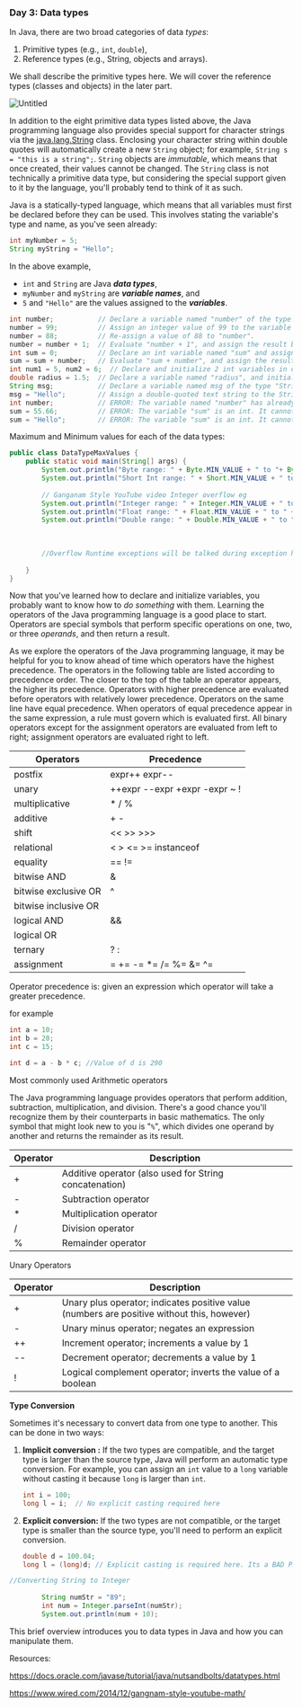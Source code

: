 ### Day 3: Data types

In Java, there are two broad categories of data *types*:

1. Primitive types (e.g., `int`, `double`),
2. Reference types (e.g., String, objects and arrays).

We shall describe the primitive types here. We will cover the reference types (classes and objects) in the later part.

![Untitled](https://s3-us-west-2.amazonaws.com/secure.notion-static.com/b887d340-8cdb-46f7-ad73-15f308a42e23/Untitled.png)

In addition to the eight primitive data types listed above, the Java programming language also provides special support for character strings via the [java.lang.String](https://docs.oracle.com/javase/8/docs/api/java/lang/String.html) class. Enclosing your character string within double quotes will automatically create a new `String` object; for example, `String s = "this is a string";`. `String` objects are *immutable*, which means that once created, their values cannot be changed. The `String` class is not technically a primitive data type, but considering the special support given to it by the language, you'll probably tend to think of it as such.

Java is a statically-typed language, which means that all variables must first be declared before they can be used. This involves stating the variable's type and name, as you've seen already:

```java
int myNumber = 5;
String myString = "Hello";
```

In the above example,

- `int` and `String` are Java ***data types***,
- `myNumber` and `myString` are ***variable names***, and
- `5` and `"Hello"` are the values assigned to the ***variables***.

```java
int number;           // Declare a variable named "number" of the type "int" (integer).
number = 99;          // Assign an integer value of 99 to the variable "number".
number = 88;          // Re-assign a value of 88 to "number".
number = number + 1;  // Evaluate "number + 1", and assign the result back to "number".
int sum = 0;          // Declare an int variable named "sum" and assign an initial value of 0.
sum = sum + number;   // Evaluate "sum + number", and assign the result back to "sum", i.e. add number into sum.
int num1 = 5, num2 = 6;  // Declare and initialize 2 int variables in one statement, separated by a comma.
double radius = 1.5;  // Declare a variable named "radius", and initialize to 1.5.
String msg;           // Declare a variable named msg of the type "String".
msg = "Hello";        // Assign a double-quoted text string to the String variable.
int number;           // ERROR: The variable named "number" has already been declared.
sum = 55.66;          // ERROR: The variable "sum" is an int. It cannot be assigned a double.
sum = "Hello";        // ERROR: The variable "sum" is an int. It cannot be assigned a string
```

Maximum and Minimum values for each of the data types:

```java
public class DataTypeMaxValues {
	public static void main(String[] args) {
		System.out.println("Byte range: " + Byte.MIN_VALUE + " to "+ Byte.MAX_VALUE );
		System.out.println("Short Int range: " + Short.MIN_VALUE + " to "+ Short.MAX_VALUE );
		
		// Ganganam Style YouTube video Integer overflow eg
		System.out.println("Integer range: " + Integer.MIN_VALUE + " to " + Integer.MAX_VALUE);
		System.out.println("Float range: " + Float.MIN_VALUE + " to " + Float.MAX_VALUE);
		System.out.println("Double range: " + Double.MIN_VALUE + " to " + Double.MAX_VALUE);
		
		
		
		//Overflow Runtime exceptions will be talked during exception handling
		
	}
}
```

Now that you've learned how to declare and initialize variables, you probably want to know how to *do something* with them. Learning the operators of the Java programming language is a good place to start. Operators are special symbols that perform specific operations on one, two, or three *operands*, and then return a result.

As we explore the operators of the Java programming language, it may be helpful for you to know ahead of time which operators have the highest precedence. The operators in the following table are listed according to precedence order. The closer to the top of the table an operator appears, the higher its precedence. Operators with higher precedence are evaluated before operators with relatively lower precedence. Operators on the same line have equal precedence. When operators of equal precedence appear in the same expression, a rule must govern which is evaluated first. All binary operators except for the assignment operators are evaluated from left to right; assignment operators are evaluated right to left.

| Operators | Precedence |
| --- | --- |
| postfix | expr++ expr-- |
| unary | ++expr --expr +expr -expr ~ ! |
| multiplicative | * / % |
| additive | + - |
| shift | << >> >>> |
| relational | < > <= >= instanceof |
| equality | == != |
| bitwise AND | & |
| bitwise exclusive OR | ^ |
| bitwise inclusive OR | | |
| logical AND | && |
| logical OR | || |
| ternary | ? : |
| assignment | = += -= *= /= %= &= ^= |= <<= >>= >>>= |

Operator precedence is: given an expression which operator will take a greater precedence. 

for example

```java
int a = 10;
int b = 20;
int c = 15;

int d = a - b * c; //Value of d is 290
```

Most commonly used Arithmetic operators

The Java programming language provides operators that perform addition, subtraction, multiplication, and division. There's a good chance you'll recognize them by their counterparts in basic mathematics. The only symbol that might look new to you is "`%`", which divides one operand by another and returns the remainder as its result.

| Operator | Description |
| --- | --- |
| + | Additive operator (also used for String concatenation) |
| - | Subtraction operator |
| * | Multiplication operator |
| / | Division operator |
| % | Remainder operator |

Unary Operators

| Operator | Description |
| --- | --- |
| + | Unary plus operator; indicates positive value (numbers are positive without this, however) |
| - | Unary minus operator; negates an expression |
| ++ | Increment operator; increments a value by 1 |
| -- | Decrement operator; decrements a value by 1 |
| ! | Logical complement operator; inverts the value of a boolean |

**Type Conversion** 

Sometimes it's necessary to convert data from one type to another. This can be done in two ways:

1. **Implicit conversion :** If the two types are compatible, and the target type is larger than the source type, Java will perform an automatic type conversion. For example, you can assign an `int` value to a `long` variable without casting it because `long` is larger than `int`.
    
    ```java
    int i = 100;
    long l = i;  // No explicit casting required here
    ```
    
2. **Explicit conversion:** If the two types are not compatible, or the target type is smaller than the source type, you'll need to perform an explicit conversion.
    
    ```java
    double d = 100.04;
    long l = (long)d; // Explicit casting is required here. Its a BAD PRACTICE
    ```
    

```java
//Converting String to Integer
		
		String numStr = "89";
		int num = Integer.parseInt(numStr);
		System.out.println(num + 10);
```

This brief overview introduces you to data types in Java and how you can manipulate them.

Resources:

https://docs.oracle.com/javase/tutorial/java/nutsandbolts/datatypes.html

https://www.wired.com/2014/12/gangnam-style-youtube-math/